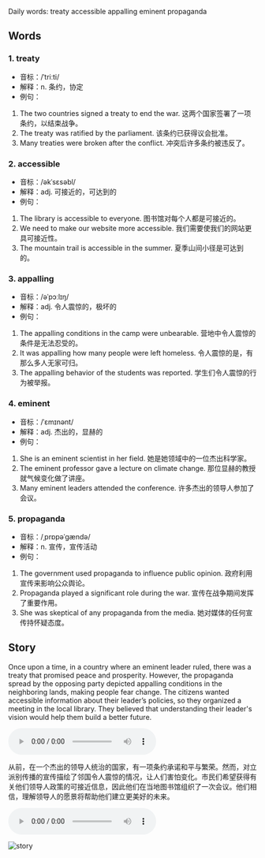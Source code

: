 Daily words: treaty accessible appalling eminent propaganda

## Words
### 1. treaty
- 音标：/ˈtriːti/ <span style="cursor: pointer;" onclick="document.getElementById('audio-player-1').play()"><i class="fas fa-volume-up"></i></span>
<audio id="audio-player-1" src="https://files.dwong.top/words/treaty.mp3" style="display:none;"></audio>
- 解释：n. 条约，协定
- 例句：
1. The two countries signed a treaty to end the war. 
这两个国家签署了一项条约，以结束战争。
2. The treaty was ratified by the parliament. 
该条约已获得议会批准。
3. Many treaties were broken after the conflict. 
冲突后许多条约被违反了。

### 2. accessible
- 音标：/əkˈsɛsəbl/ <span style="cursor: pointer;" onclick="document.getElementById('audio-player-2').play()"><i class="fas fa-volume-up"></i></span>
<audio id="audio-player-2" src="https://files.dwong.top/words/accessible.mp3" style="display:none;"></audio>
- 解释：adj. 可接近的，可达到的
- 例句：
1. The library is accessible to everyone. 
图书馆对每个人都是可接近的。
2. We need to make our website more accessible. 
我们需要使我们的网站更具可接近性。
3. The mountain trail is accessible in the summer. 
夏季山间小径是可达到的。

### 3. appalling
- 音标：/əˈpɔːlɪŋ/ <span style="cursor: pointer;" onclick="document.getElementById('audio-player-3').play()"><i class="fas fa-volume-up"></i></span>
<audio id="audio-player-3" src="https://files.dwong.top/words/appalling.mp3" style="display:none;"></audio>
- 解释：adj. 令人震惊的，极坏的
- 例句：
1. The appalling conditions in the camp were unbearable. 
营地中令人震惊的条件是无法忍受的。
2. It was appalling how many people were left homeless. 
令人震惊的是，有那么多人无家可归。
3. The appalling behavior of the students was reported. 
学生们令人震惊的行为被举报。

### 4. eminent
- 音标：/ˈɛmɪnənt/ <span style="cursor: pointer;" onclick="document.getElementById('audio-player-4').play()"><i class="fas fa-volume-up"></i></span>
<audio id="audio-player-4" src="https://files.dwong.top/words/eminent.mp3" style="display:none;"></audio>
- 解释：adj. 杰出的，显赫的
- 例句：
1. She is an eminent scientist in her field. 
她是她领域中的一位杰出科学家。
2. The eminent professor gave a lecture on climate change. 
那位显赫的教授就气候变化做了讲座。
3. Many eminent leaders attended the conference. 
许多杰出的领导人参加了会议。

### 5. propaganda
- 音标：/ˌprɒpəˈɡændə/ <span style="cursor: pointer;" onclick="document.getElementById('audio-player-5').play()"><i class="fas fa-volume-up"></i></span>
<audio id="audio-player-5" src="https://files.dwong.top/words/propaganda.mp3" style="display:none;"></audio>
- 解释：n. 宣传，宣传活动
- 例句：
1. The government used propaganda to influence public opinion. 
政府利用宣传来影响公众舆论。
2. Propaganda played a significant role during the war. 
宣传在战争期间发挥了重要作用。
3. She was skeptical of any propaganda from the media. 
她对媒体的任何宣传持怀疑态度。

## Story
Once upon a time, in a country where an eminent leader ruled, there was a treaty that promised peace and prosperity. However, the propaganda spread by the opposing party depicted appalling conditions in the neighboring lands, making people fear change. The citizens wanted accessible information about their leader’s policies, so they organized a meeting in the local library. They believed that understanding their leader's vision would help them build a better future.

<audio controls>
  <source src="https://files.dwong.top/story/2024-09-20-english.mp3" type="audio/mpeg">
  你的浏览器不支持音频元素。
</audio>
  

从前，在一个杰出的领导人统治的国家，有一项条约承诺和平与繁荣。然而，对立派别传播的宣传描绘了邻国令人震惊的情况，让人们害怕变化。市民们希望获得有关他们领导人政策的可接近信息，因此他们在当地图书馆组织了一次会议。他们相信，理解领导人的愿景将帮助他们建立更美好的未来。

<audio controls>
  <source src="https://files.dwong.top/story/2024-09-20-chinese.mp3" type="audio/mpeg">
  你的浏览器不支持音频元素。
</audio>
  

![story](https://files.dwong.top/images/2024-09-20.png)

